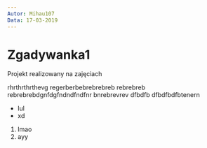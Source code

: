 ```yaml
---
Autor: Mihau107
Data: 17-03-2019
---
```



# Zgadywanka1
Projekt realizowany na zajęciach

rhrthrthrthevg
regerberbebrebrebreb
rebrebreb
rebrebrebdgnfdgfndndfndfnr
bnrebrevrev
dfbdfb
dfbdfbdfbtenern

- lul
- xd

1. lmao
2. ayy
